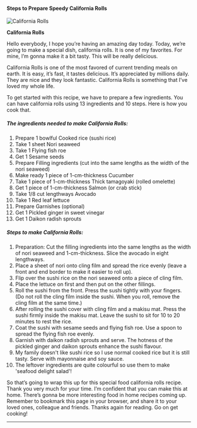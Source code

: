             

#### Steps to Prepare Speedy California Rolls

![California Rolls](https://img-global.cpcdn.com/recipes/5101162459037696/751x532cq70/california-rolls-recipe-main-photo.jpg)

**California Rolls**

Hello everybody, I hope you’re having an amazing day today. Today, we’re going to make a special dish, california rolls. It is one of my favorites. For mine, I’m gonna make it a bit tasty. This will be really delicious.

California Rolls is one of the most favored of current trending meals on earth. It is easy, it’s fast, it tastes delicious. It’s appreciated by millions daily. They are nice and they look fantastic. California Rolls is something that I’ve loved my whole life.

To get started with this recipe, we have to prepare a few ingredients. You can have california rolls using 13 ingredients and 10 steps. Here is how you cook that.

##### The ingredients needed to make California Rolls:

1.  Prepare 1 bowlful Cooked rice (sushi rice)
2.  Take 1 sheet Nori seaweed
3.  Take 1 Flying fish roe
4.  Get 1 Sesame seeds
5.  Prepare Filling ingredients (cut into the same lengths as the width of the nori seaweed)
6.  Make ready 1 piece of 1-cm-thickness Cucumber
7.  Take 1 piece of 1-cm-thickness Thick tamagoyaki (rolled omelette)
8.  Get 1 piece of 1-cm-thickness Salmon (or crab stick)
9.  Take 1/8 cut lengthways Avocado
10.  Take 1 Red leaf lettuce
11.  Prepare Garnishes (optional)
12.  Get 1 Pickled ginger in sweet vinegar
13.  Get 1 Daikon radish sprouts

##### Steps to make California Rolls:

1.  Preparation: Cut the filling ingredients into the same lengths as the width of nori seaweed and 1-cm-thickness. Slice the avocado in eight lengthways.
2.  Place a sheet of nori onto cling film and spread the rice evenly (leave a front and end border to make it easier to roll up).
3.  Flip over the sushi rice on the nori seaweed onto a piece of cling film.
4.  Place the lettuce on first and then put on the other fillings.
5.  Roll the sushi from the front. Press the sushi tightly with your fingers. (Do not roll the cling film inside the sushi. When you roll, remove the cling film at the same time.)
6.  After rolling the sushi cover with cling film and a makisu mat. Press the sushi firmly inside the makisu mat. Leave the sushi to sit for 10 to 20 minutes to rest the rice.
7.  Coat the sushi with sesame seeds and flying fish roe. Use a spoon to spread the flying fish roe evenly.
8.  Garnish with daikon radish sprouts and serve. The hotness of the pickled ginger and daikon sprouts enhance the sushi flavour.
9.  My family doesn't like sushi rice so I use normal cooked rice but it is still tasty. Serve with mayonnaise and soy sauce.
10.  The leftover ingredients are quite colourful so use them to make 'seafood delight salad'!

So that’s going to wrap this up for this special food california rolls recipe. Thank you very much for your time. I’m confident that you can make this at home. There’s gonna be more interesting food in home recipes coming up. Remember to bookmark this page in your browser, and share it to your loved ones, colleague and friends. Thanks again for reading. Go on get cooking!

* * *